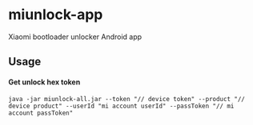 # miunlock-app
Xiaomi bootloader unlocker Android app

## Usage

#### Get unlock hex token
```
java -jar miunlock-all.jar --token "// device token"                                                                                                                                                                                                                                                                                                 --product "// device product" --userId "mi account userId" --passToken "// mi account passToken"
```
